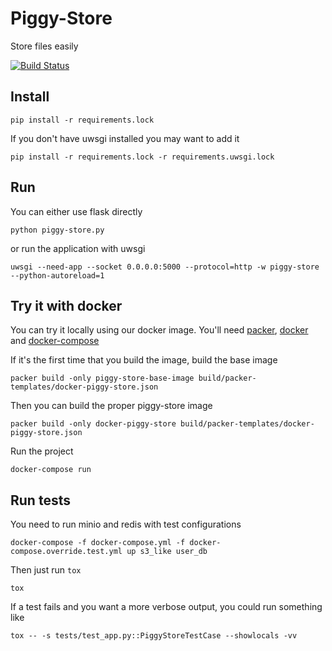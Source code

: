 Piggy-Store
===========

Store files easily

[![Build Status](https://api.travis-ci.org/riquito/piggy-store.svg?branch=master)](https://travis-ci.org/riquito/piggy-store)

Install
-------

```
pip install -r requirements.lock
```

If you don't have uwsgi installed you may want to add it

```
pip install -r requirements.lock -r requirements.uwsgi.lock
```

Run
---

You can either use flask directly

```
python piggy-store.py
```

or run the application with uwsgi

```
uwsgi --need-app --socket 0.0.0.0:5000 --protocol=http -w piggy-store --python-autoreload=1 
```

Try it with docker
------------------

You can try it locally using our docker image.
You'll need [packer](https://www.packer.io/), [docker](https://www.docker.com/) and [docker-compose](https://docs.docker.com/compose/)

If it's the first time that you build the image, build the base image

```
packer build -only piggy-store-base-image build/packer-templates/docker-piggy-store.json
```

Then you can build the proper piggy-store image

```
packer build -only docker-piggy-store build/packer-templates/docker-piggy-store.json
```

Run the project

```
docker-compose run
```

Run tests
---------

You need to run minio and redis with test configurations

```
docker-compose -f docker-compose.yml -f docker-compose.override.test.yml up s3_like user_db
```

Then just run `tox`

```
tox
```

If a test fails and you want a more verbose output, you could run something like

```
tox -- -s tests/test_app.py::PiggyStoreTestCase --showlocals -vv
```
